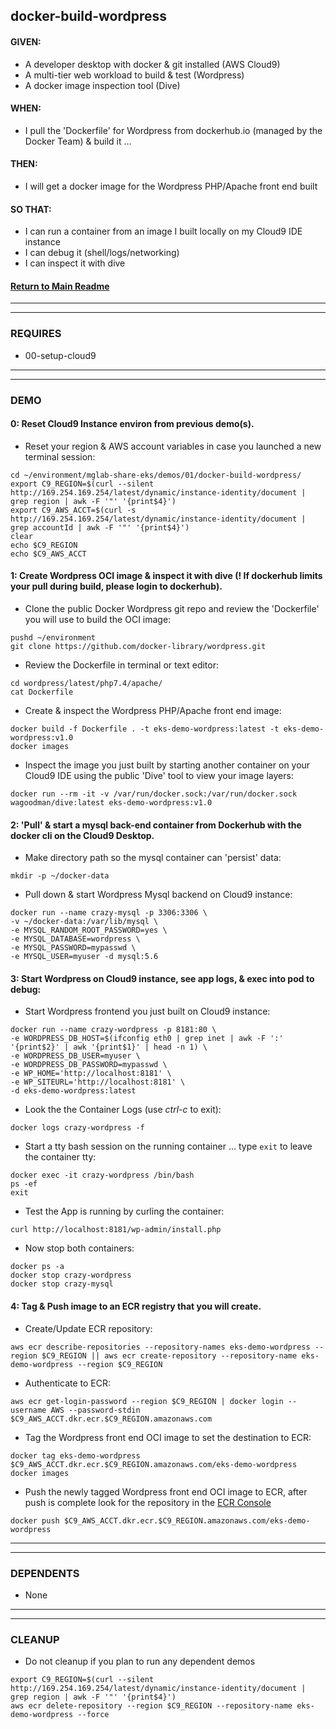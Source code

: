 ## docker-build-wordpress

#### GIVEN:
  - A developer desktop with docker & git installed (AWS Cloud9)
  - A multi-tier web workload to build & test (Wordpress)
  - A docker image inspection tool (Dive)

#### WHEN:
  - I pull the 'Dockerfile' for Wordpress from dockerhub.io (managed by the Docker Team) & build it ...

#### THEN:
  - I will get a docker image for the Wordpress PHP/Apache front end built

#### SO THAT:
  - I can run a container from an image I built locally on my Cloud9 IDE instance
  - I can debug it (shell/logs/networking)
  - I can inspect it with dive

#### [Return to Main Readme](https://github.com/bwer432/mglab-share-eks#demos)

---------------------------------------------------------------
---------------------------------------------------------------
### REQUIRES

- 00-setup-cloud9

---------------------------------------------------------------
---------------------------------------------------------------
### DEMO

#### 0: Reset Cloud9 Instance environ from previous demo(s).
- Reset your region & AWS account variables in case you launched a new terminal session:
```
cd ~/environment/mglab-share-eks/demos/01/docker-build-wordpress/
export C9_REGION=$(curl --silent http://169.254.169.254/latest/dynamic/instance-identity/document |  grep region | awk -F '"' '{print$4}')
export C9_AWS_ACCT=$(curl -s http://169.254.169.254/latest/dynamic/instance-identity/document | grep accountId | awk -F '"' '{print$4}')
clear
echo $C9_REGION
echo $C9_AWS_ACCT
```

#### 1: Create Wordpress OCI image & inspect it with dive (! If dockerhub limits your pull during build, please login to dockerhub).
- Clone the public Docker Wordpress git repo and review the 'Dockerfile' you will use to build the OCI image:
```
pushd ~/environment
git clone https://github.com/docker-library/wordpress.git
```
- Review the Dockerfile in terminal or text editor:
```
cd wordpress/latest/php7.4/apache/
cat Dockerfile
```
- Create & inspect the Wordpress PHP/Apache front end image:
```
docker build -f Dockerfile . -t eks-demo-wordpress:latest -t eks-demo-wordpress:v1.0
docker images
```
- Inspect the image you just built by starting another container on your Cloud9 IDE using the public 'Dive' tool to view your image layers:
```
docker run --rm -it -v /var/run/docker.sock:/var/run/docker.sock wagoodman/dive:latest eks-demo-wordpress:v1.0
```

#### 2: 'Pull' & start a mysql back-end container from Dockerhub with the docker cli on the Cloud9 Desktop.
- Make directory path so the mysql container can 'persist' data:
```
mkdir -p ~/docker-data
```
- Pull down & start Wordpress Mysql backend on Cloud9 instance:
```
docker run --name crazy-mysql -p 3306:3306 \
-v ~/docker-data:/var/lib/mysql \
-e MYSQL_RANDOM_ROOT_PASSWORD=yes \
-e MYSQL_DATABASE=wordpress \
-e MYSQL_PASSWORD=mypasswd \
-e MYSQL_USER=myuser -d mysql:5.6
```

#### 3: Start Wordpress on Cloud9 instance, see app logs, & exec into pod to debug:
- Start Wordpress frontend you just built on Cloud9 instance:
```
docker run --name crazy-wordpress -p 8181:80 \
-e WORDPRESS_DB_HOST=$(ifconfig eth0 | grep inet | awk -F ':' '{print$2}' | awk '{print$1}' | head -n 1) \
-e WORDPRESS_DB_USER=myuser \
-e WORDPRESS_DB_PASSWORD=mypasswd \
-e WP_HOME='http://localhost:8181' \
-e WP_SITEURL='http://localhost:8181' \
-d eks-demo-wordpress:latest
```
- Look the the Container Logs (use _ctrl-c_ to exit):
```
docker logs crazy-wordpress -f
```
- Start a tty bash session on the running container ... type `exit` to leave the container tty:
```
docker exec -it crazy-wordpress /bin/bash
ps -ef
exit
```
- Test the App is running by curling the container:
```
curl http://localhost:8181/wp-admin/install.php
```
- Now stop both containers:
```
docker ps -a
docker stop crazy-wordpress
docker stop crazy-mysql
```

#### 4: Tag & Push image to an ECR registry that you will create.
- Create/Update ECR repository:
```
aws ecr describe-repositories --repository-names eks-demo-wordpress --region $C9_REGION || aws ecr create-repository --repository-name eks-demo-wordpress --region $C9_REGION
```
- Authenticate to ECR:
```
aws ecr get-login-password --region $C9_REGION | docker login --username AWS --password-stdin $C9_AWS_ACCT.dkr.ecr.$C9_REGION.amazonaws.com
```
- Tag the Wordpress front end OCI image to set the destination to ECR:
```
docker tag eks-demo-wordpress $C9_AWS_ACCT.dkr.ecr.$C9_REGION.amazonaws.com/eks-demo-wordpress
docker images
```
- Push the newly tagged Wordpress front end OCI image to ECR, after push is complete look for the repository in the [ECR Console](https://console.aws.amazon.com/ecr/repositories)
```
docker push $C9_AWS_ACCT.dkr.ecr.$C9_REGION.amazonaws.com/eks-demo-wordpress
```

---------------------------------------------------------------
---------------------------------------------------------------
### DEPENDENTS
- None

---------------------------------------------------------------
---------------------------------------------------------------
### CLEANUP
- Do not cleanup if you plan to run any dependent demos
```
export C9_REGION=$(curl --silent http://169.254.169.254/latest/dynamic/instance-identity/document |  grep region | awk -F '"' '{print$4}')
aws ecr delete-repository --region $C9_REGION --repository-name eks-demo-wordpress --force
```
